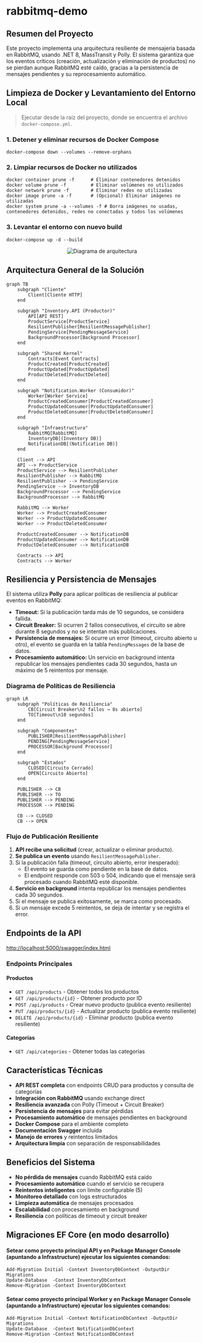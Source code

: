 # rabbitmq-demo

## Resumen del Proyecto

Este proyecto implementa una arquitectura resiliente de mensajería basada en RabbitMQ, usando .NET 8, MassTransit y Polly. El sistema garantiza que los eventos críticos (creación, actualización y eliminación de productos) no se pierdan aunque RabbitMQ esté caído, gracias a la persistencia de mensajes pendientes y su reprocesamiento automático.

## Limpieza de Docker y Levantamiento del Entorno Local

> Ejecutar desde la raíz del proyecto, donde se encuentra el archivo `docker-compose.yml`.

### 1. Detener y eliminar recursos de Docker Compose

```
docker-compose down --volumes --remove-orphans
```

### 2. Limpiar recursos de Docker no utilizados

```
docker container prune -f      # Eliminar contenedores detenidos
docker volume prune -f         # Eliminar volúmenes no utilizados
docker network prune -f        # Eliminar redes no utilizadas
docker image prune -a -f       # (Opcional) Eliminar imágenes no utilizadas
docker system prune -a --volumes -f # Borra imágenes no usadas, contenedores detenidos, redes no conectadas y todos los volúmenes
```

### 3. Levantar el entorno con nuevo build

```
docker-compose up -d --build
```

<!-- Diagrama de arquitectura https://www.blocksandarrows.com/ -->
<p align="center">
  <img src="diagram.png" alt="Diagrama de arquitectura" />
</p>

## Arquitectura General de la Solución

```mermaid
graph TB
    subgraph "Cliente"
        Client[Cliente HTTP]
    end
    
    subgraph "Inventory.API (Productor)"
        API[API REST]
        ProductService[ProductService]
        ResilientPublisher[ResilientMessagePublisher]
        PendingService[PendingMessageService]
        BackgroundProcessor[Background Processor]
    end
    
    subgraph "Shared Kernel"
        Contracts[Event Contracts]
        ProductCreated[ProductCreated]
        ProductUpdated[ProductUpdated]
        ProductDeleted[ProductDeleted]
    end
    
    subgraph "Notification.Worker (Consumidor)"
        Worker[Worker Service]
        ProductCreatedConsumer[ProductCreatedConsumer]
        ProductUpdatedConsumer[ProductUpdatedConsumer]
        ProductDeletedConsumer[ProductDeletedConsumer]
    end
    
    subgraph "Infraestructura"
        RabbitMQ[RabbitMQ]
        InventoryDB[(Inventory DB)]
        NotificationDB[(Notification DB)]
    end
    
    Client --> API
    API --> ProductService
    ProductService --> ResilientPublisher
    ResilientPublisher --> RabbitMQ
    ResilientPublisher --> PendingService
    PendingService --> InventoryDB
    BackgroundProcessor --> PendingService
    BackgroundProcessor --> RabbitMQ
    
    RabbitMQ --> Worker
    Worker --> ProductCreatedConsumer
    Worker --> ProductUpdatedConsumer
    Worker --> ProductDeletedConsumer
    
    ProductCreatedConsumer --> NotificationDB
    ProductUpdatedConsumer --> NotificationDB
    ProductDeletedConsumer --> NotificationDB
    
    Contracts --> API
    Contracts --> Worker
```

## Resiliencia y Persistencia de Mensajes

El sistema utiliza **Polly** para aplicar políticas de resiliencia al publicar eventos en RabbitMQ:

- **Timeout:** Si la publicación tarda más de 10 segundos, se considera fallida.
- **Circuit Breaker:** Si ocurren 2 fallos consecutivos, el circuito se abre durante 8 segundos y no se intentan más publicaciones.
- **Persistencia de mensajes:** Si ocurre un error (timeout, circuito abierto u otro), el evento se guarda en la tabla `PendingMessages` de la base de datos.
- **Procesamiento automático:** Un servicio en background intenta republicar los mensajes pendientes cada 30 segundos, hasta un máximo de 5 reintentos por mensaje.

### Diagrama de Políticas de Resiliencia

```mermaid
graph LR
    subgraph "Políticas de Resiliencia"
        CB[Circuit Breaker\n2 fallos → 8s abierto]
        TO[Timeout\n10 segundos]
    end
    
    subgraph "Componentes"
        PUBLISHER[ResilientMessagePublisher]
        PENDING[PendingMessageService]
        PROCESSOR[Background Processor]
    end
    
    subgraph "Estados"
        CLOSED[Circuito Cerrado]
        OPEN[Circuito Abierto]
    end
    
    PUBLISHER --> CB
    PUBLISHER --> TO
    PUBLISHER --> PENDING
    PROCESSOR --> PENDING
    
    CB --> CLOSED
    CB --> OPEN
```

### Flujo de Publicación Resiliente

1. **API recibe una solicitud** (crear, actualizar o eliminar producto).
2. **Se publica un evento** usando `ResilientMessagePublisher`.
3. Si la publicación falla (timeout, circuito abierto, error inesperado):
   - El evento se guarda como pendiente en la base de datos.
   - El endpoint responde con 503 o 504, indicando que el mensaje será procesado cuando RabbitMQ esté disponible.
4. **Servicio en background** intenta republicar los mensajes pendientes cada 30 segundos.
5. Si el mensaje se publica exitosamente, se marca como procesado.
6. Si un mensaje excede 5 reintentos, se deja de intentar y se registra el error.

## Endpoints de la API

[http://localhost:5000/swagger/index.html](http://localhost:5000/swagger/index.html)

### Endpoints Principales

#### **Productos**
- `GET /api/products` - Obtener todos los productos
- `GET /api/products/{id}` - Obtener producto por ID
- `POST /api/products` - Crear nuevo producto (publica evento resiliente)
- `PUT /api/products/{id}` - Actualizar producto (publica evento resiliente)
- `DELETE /api/products/{id}` - Eliminar producto (publica evento resiliente)

#### **Categorías**
- `GET /api/categories` - Obtener todas las categorías

## Características Técnicas

- **API REST completa** con endpoints CRUD para productos y consulta de categorías
- **Integración con RabbitMQ** usando exchange direct
- **Resiliencia avanzada** con Polly (Timeout + Circuit Breaker)
- **Persistencia de mensajes** para evitar pérdidas
- **Procesamiento automático** de mensajes pendientes en background
- **Docker Compose** para el ambiente completo
- **Documentación Swagger** incluida
- **Manejo de errores** y reintentos limitados
- **Arquitectura limpia** con separación de responsabilidades

## Beneficios del Sistema

- **No pérdida de mensajes** cuando RabbitMQ está caído
- **Procesamiento automático** cuando el servicio se recupera
- **Reintentos inteligentes** con límite configurable (5)
- **Monitoreo detallado** con logs estructurados
- **Limpieza automática** de mensajes procesados
- **Escalabilidad** con procesamiento en background
- **Resiliencia** con políticas de timeout y circuit breaker

## Migraciones EF Core (en modo desarrollo)
#### Setear  como proyecto principal API y en Package Manager Console (apuntando a Infrastructure) ejecutar los siguientes comandos:
```
Add-Migration Initial -Context InventoryDbContext -OutputDir Migrations
Update-Database  -Context InventoryDbContext
Remove-Migration -Context InventoryDbContext
```

#### Setear  como proyecto principal Worker y en Package Manager Console (apuntando a Infrastructure) ejecutar los siguientes comandos:
```
Add-Migration Initial -Context NotificationDbContext -OutputDir Migrations
Update-Database  -Context NotificationDbContext
Remove-Migration -Context NotificationDbContext
```

